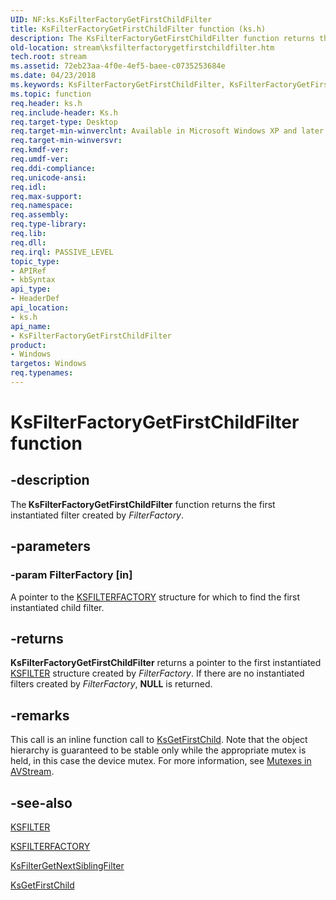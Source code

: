 ```yaml
---
UID: NF:ks.KsFilterFactoryGetFirstChildFilter
title: KsFilterFactoryGetFirstChildFilter function (ks.h)
description: The KsFilterFactoryGetFirstChildFilter function returns the first instantiated filter created by FilterFactory.
old-location: stream\ksfilterfactorygetfirstchildfilter.htm
tech.root: stream
ms.assetid: 72eb23aa-4f0e-4ef5-baee-c0735253684e
ms.date: 04/23/2018
ms.keywords: KsFilterFactoryGetFirstChildFilter, KsFilterFactoryGetFirstChildFilter function [Streaming Media Devices], avfunc_1e512072-d270-48d9-8289-feaf8d2bcf35.xml, ks/KsFilterFactoryGetFirstChildFilter, stream.ksfilterfactorygetfirstchildfilter
ms.topic: function
req.header: ks.h
req.include-header: Ks.h
req.target-type: Desktop
req.target-min-winverclnt: Available in Microsoft Windows XP and later operating systems and DirectX 8.0 and later DirectX versions.
req.target-min-winversvr: 
req.kmdf-ver: 
req.umdf-ver: 
req.ddi-compliance: 
req.unicode-ansi: 
req.idl: 
req.max-support: 
req.namespace: 
req.assembly: 
req.type-library: 
req.lib: 
req.dll: 
req.irql: PASSIVE_LEVEL
topic_type:
- APIRef
- kbSyntax
api_type:
- HeaderDef
api_location:
- ks.h
api_name:
- KsFilterFactoryGetFirstChildFilter
product:
- Windows
targetos: Windows
req.typenames: 
---
```


# KsFilterFactoryGetFirstChildFilter function


## -description


The<b> KsFilterFactoryGetFirstChildFilter</b> function returns the first instantiated filter created by <i>FilterFactory</i>.


## -parameters




### -param FilterFactory [in]

A pointer to the <a href="https://docs.microsoft.com/windows-hardware/drivers/ddi/content/ks/ns-ks-_ksfilterfactory">KSFILTERFACTORY</a> structure for which to find the first instantiated child filter.


## -returns



<b>KsFilterFactoryGetFirstChildFilter</b> returns a pointer to the first instantiated <a href="https://docs.microsoft.com/windows-hardware/drivers/ddi/content/ks/ns-ks-_ksfilter">KSFILTER</a> structure created by <i>FilterFactory</i>. If there are no instantiated filters created by <i>FilterFactory</i>, <b>NULL</b> is returned.




## -remarks



This call is an inline function call to <a href="https://docs.microsoft.com/windows-hardware/drivers/ddi/content/ks/nf-ks-ksgetfirstchild">KsGetFirstChild</a>. Note that the object hierarchy is guaranteed to be stable only while the appropriate mutex is held, in this case the device mutex. For more information, see <a href="https://docs.microsoft.com/windows-hardware/drivers/stream/mutexes-in-avstream">Mutexes in AVStream</a>.




## -see-also




<a href="https://docs.microsoft.com/windows-hardware/drivers/ddi/content/ks/ns-ks-_ksfilter">KSFILTER</a>



<a href="https://docs.microsoft.com/windows-hardware/drivers/ddi/content/ks/ns-ks-_ksfilterfactory">KSFILTERFACTORY</a>



<a href="https://docs.microsoft.com/windows-hardware/drivers/ddi/content/ks/nf-ks-ksfiltergetnextsiblingfilter">KsFilterGetNextSiblingFilter</a>



<a href="https://docs.microsoft.com/windows-hardware/drivers/ddi/content/ks/nf-ks-ksgetfirstchild">KsGetFirstChild</a>
 

 

